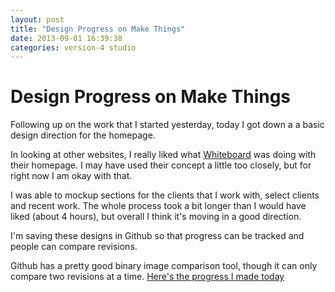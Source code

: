 ```yaml
---
layout: post
title: "Design Progress on Make Things"
date: 2013-09-01 16:39:38
categories: version-4 studio
---
```


# Design Progress on Make Things

Following up on the work that I started yesterday, today I got down a a basic design direction for the homepage. 

In looking at other websites, I really liked what [Whiteboard](http://whiteboard.is) was doing with their homepage. I may have used their concept a little too closely, but for right now I am okay with that. 

I was able to mockup sections for the clients that I work with, select clients and recent work. The whole process took a bit longer than I would have liked (about 4 hours), but overall I think it's moving in a good direction.

I'm saving these designs in Github so that progress can be tracked and people can compare revisions.

Github has a pretty good binary image comparison tool, though it can only compare two revisions at a time. [Here's the progress I made today](https://github.com/makethingsstudio/make-things.com/compare/site-01-001...design?&diff-2=0-100#diff-17)
